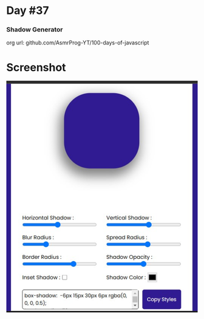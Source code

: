 # Day #37

### Shadow Generator
org url: github.com/AsmrProg-YT/100-days-of-javascript

# Screenshot
![sc](./screenshot.jpg)

